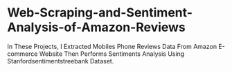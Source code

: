 # Web-Scraping-and-Sentiment-Analysis-of-Amazon-Reviews
In These Projects, I Extracted Mobiles Phone Reviews Data From Amazon E-commerce Website Then Performs Sentiments Analysis Using Stanfordsentimentstreebank Dataset.
